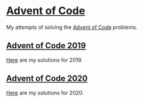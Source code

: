 # [Advent of Code](https://adventofcode.com/)

My attempts of solving the [Advent of Code](https://adventofcode.com/) problems.

##  [Advent of Code 2019](https://adventofcode.com/2019/)

[Here](aoc2019) are my solutions for 2019.

## [Advent of Code 2020](https://adventofcode.com/2020/) 

[Here](aoc2020) are my solutions for 2020.
